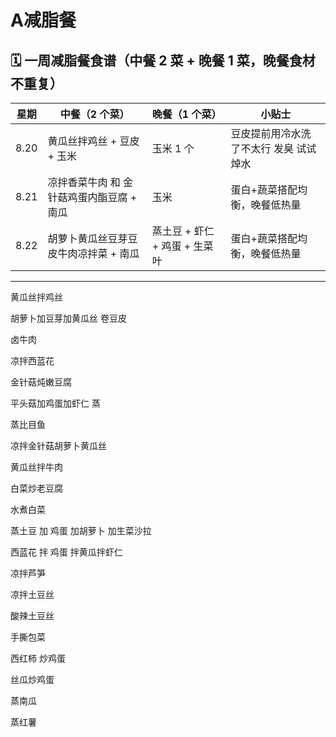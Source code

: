

# A减脂餐

## 🗓 一周减脂餐食谱（中餐 2 菜 + 晚餐 1 菜，晚餐食材不重复）

| 星期   | 中餐（2 个菜）               | 晚餐（1 个菜）            | 小贴士             |
| ---- | ---------------------- | ------------------- | --------------- |
| 8.20 | 黄瓜丝拌鸡丝 + 豆皮 + 玉米    | 玉米 1 个              | 豆皮提前用冷水洗了不太行 发臭 试试焯水  |
| 8.21 |  凉拌香菜牛肉 和  金针菇鸡蛋内酯豆腐 + 南瓜 | 玉米 | 蛋白+蔬菜搭配均衡，晚餐低热量 |
| 8.22 |  胡萝卜黄瓜丝豆芽豆皮牛肉凉拌菜 + 南瓜 | 蒸土豆 + 虾仁 + 鸡蛋 + 生菜叶 | 蛋白+蔬菜搭配均衡，晚餐低热量 |


---




黄瓜丝拌鸡丝  


胡萝卜加豆芽加黄瓜丝 卷豆皮 


卤牛肉


凉拌西蓝花

金针菇炖嫩豆腐


平头菇加鸡蛋加虾仁 蒸


蒸比目鱼

凉拌金针菇胡萝卜黄瓜丝

黄瓜丝拌牛肉

白菜炒老豆腐

水煮白菜 

蒸土豆 加 鸡蛋 加胡萝卜 加生菜沙拉


西蓝花 拌 鸡蛋 拌黄瓜拌虾仁


凉拌芦笋

凉拌土豆丝 

酸辣土豆丝

手撕包菜

西红柿 炒鸡蛋 

丝瓜炒鸡蛋

蒸南瓜 

蒸红薯











